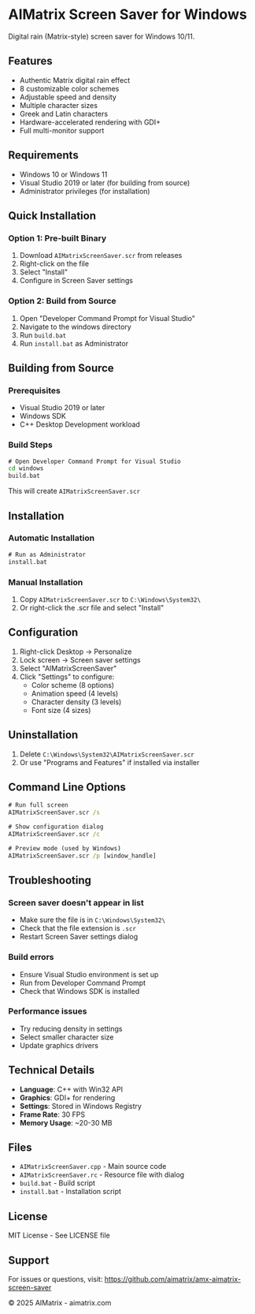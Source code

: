 # AIMatrix Screen Saver for Windows

Digital rain (Matrix-style) screen saver for Windows 10/11.

## Features

- Authentic Matrix digital rain effect
- 8 customizable color schemes
- Adjustable speed and density
- Multiple character sizes
- Greek and Latin characters
- Hardware-accelerated rendering with GDI+
- Full multi-monitor support

## Requirements

- Windows 10 or Windows 11
- Visual Studio 2019 or later (for building from source)
- Administrator privileges (for installation)

## Quick Installation

### Option 1: Pre-built Binary

1. Download `AIMatrixScreenSaver.scr` from releases
2. Right-click on the file
3. Select "Install"
4. Configure in Screen Saver settings

### Option 2: Build from Source

1. Open "Developer Command Prompt for Visual Studio"
2. Navigate to the windows directory
3. Run `build.bat`
4. Run `install.bat` as Administrator

## Building from Source

### Prerequisites

- Visual Studio 2019 or later
- Windows SDK
- C++ Desktop Development workload

### Build Steps

```cmd
# Open Developer Command Prompt for Visual Studio
cd windows
build.bat
```

This will create `AIMatrixScreenSaver.scr`

## Installation

### Automatic Installation

```cmd
# Run as Administrator
install.bat
```

### Manual Installation

1. Copy `AIMatrixScreenSaver.scr` to `C:\Windows\System32\`
2. Or right-click the .scr file and select "Install"

## Configuration

1. Right-click Desktop → Personalize
2. Lock screen → Screen saver settings
3. Select "AIMatrixScreenSaver"
4. Click "Settings" to configure:
   - Color scheme (8 options)
   - Animation speed (4 levels)
   - Character density (3 levels)
   - Font size (4 sizes)

## Uninstallation

1. Delete `C:\Windows\System32\AIMatrixScreenSaver.scr`
2. Or use "Programs and Features" if installed via installer

## Command Line Options

```cmd
# Run full screen
AIMatrixScreenSaver.scr /s

# Show configuration dialog
AIMatrixScreenSaver.scr /c

# Preview mode (used by Windows)
AIMatrixScreenSaver.scr /p [window_handle]
```

## Troubleshooting

### Screen saver doesn't appear in list

- Make sure the file is in `C:\Windows\System32\`
- Check that the file extension is `.scr`
- Restart Screen Saver settings dialog

### Build errors

- Ensure Visual Studio environment is set up
- Run from Developer Command Prompt
- Check that Windows SDK is installed

### Performance issues

- Try reducing density in settings
- Select smaller character size
- Update graphics drivers

## Technical Details

- **Language**: C++ with Win32 API
- **Graphics**: GDI+ for rendering
- **Settings**: Stored in Windows Registry
- **Frame Rate**: 30 FPS
- **Memory Usage**: ~20-30 MB

## Files

- `AIMatrixScreenSaver.cpp` - Main source code
- `AIMatrixScreenSaver.rc` - Resource file with dialog
- `build.bat` - Build script
- `install.bat` - Installation script

## License

MIT License - See LICENSE file

## Support

For issues or questions, visit:
https://github.com/aimatrix/amx-aimatrix-screen-saver

© 2025 AIMatrix - aimatrix.com